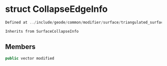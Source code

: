 # struct CollapseEdgeInfo

```cpp
Defined at ../include/geode/common/modifier/surface/triangulated_surface_modifier.h#69
```

```cpp
Inherits from SurfaceCollapseInfo
```



## Members

```cpp
public vector modified

```




